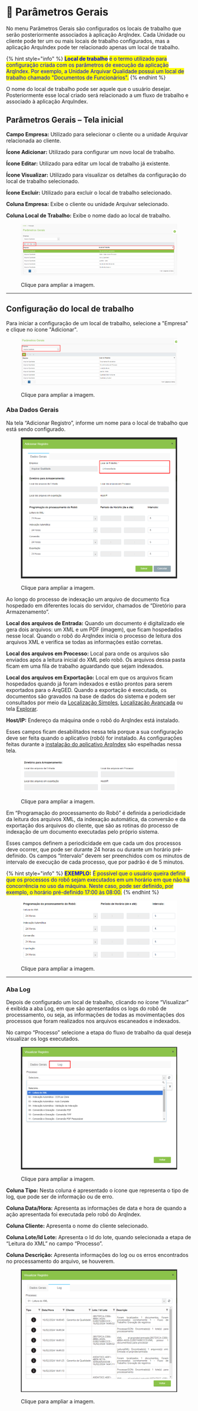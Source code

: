# 🔹 Parâmetros Gerais

No menu Parâmetros Gerais são configurados os locais de trabalho que serão posteriormente associados à aplicação ArqIndex. Cada Unidade ou cliente pode ter um ou mais locais de trabalho configurados, mas a aplicação ArquIndex pode ter relacionado apenas um local de trabalho.

{% hint style="info" %}
<mark style="color:blue;">**Local de trabalho**</mark> <mark style="color:blue;"></mark><mark style="color:blue;">é o termo utilizado para configuração criada com os parâmetros de execução da aplicação ArqIndex. Por exemplo, a Unidade Arquivar Qualidade possui um local de trabalho chamado "Documentos de Funcionários".</mark>
{% endhint %}

O nome do local de trabalho pode ser aquele que o usuário desejar. Posteriormente esse local criado será relacionado a um fluxo de trabalho e associado à aplicação ArquIndex.&#x20;

## Parâmetros Gerais – Tela inicial&#x20;

**Campo Empresa:** Utilizado para selecionar o cliente ou a unidade Arquivar relacionada ao cliente.&#x20;

**Ícone Adicionar:** Utilizado para configurar um novo local de trabalho.&#x20;

**Ícone Editar:** Utilizado para editar um local de trabalho já existente.&#x20;

**Ícone Visualizar:** Utilizado para visualizar os detalhes da configuração do local de trabalho selecionado.   &#x20;

**Ícone Excluir:** Utilizado para excluir o local de trabalho selecionado.&#x20;

**Coluna Empresa:** Exibe o cliente ou unidade Arquivar selecionado.&#x20;

**Coluna Local de Trabalho:** Exibe o nome dado ao local de trabalho.    &#x20;

<figure><img src="../../.gitbook/assets/conf01.png" alt=""><figcaption><p>Clique para ampliar a imagem.</p></figcaption></figure>

***

## Configuração do local de trabalho&#x20;

Para iniciar a configuração de um local de trabalho, selecione a "Empresa" e clique no ícone "Adicionar".

<figure><img src="../../.gitbook/assets/conf27.png" alt=""><figcaption><p>Clique para ampliar a imagem.</p></figcaption></figure>

### Aba Dados Gerais&#x20;

Na tela “Adicionar Registro”, informe um nome para o local de trabalho que está sendo configurado.  &#x20;

<figure><img src="../../.gitbook/assets/conf02.png" alt=""><figcaption><p>Clique para ampliar a imagem.</p></figcaption></figure>

Ao longo do processo de indexação um arquivo de documento fica hospedado em diferentes locais do servidor, chamados de “Diretório para Armazenamento”.

**Local dos arquivos de Entrada:** Quando um documento é digitalizado ele gera dois arquivos: um XML e um PDF (imagem), que ficam hospedados nesse local. Quando o robô do ArqIndex inicia o processo de leitura dos arquivos XML e verifica se todas as informações estão corretas.&#x20;

**Local dos arquivos em Processo:** Local para onde os arquivos são enviados após a leitura inicial do XML pelo robô. Os arquivos dessa pasta ficam em uma fila de trabalho aguardando que sejam indexados. &#x20;

**Local dos arquivos em Exportação:** Local em que os arquivos ficam hospedados quando já foram indexados e estão prontos para serem exportados para o ArqGED. Quando a exportação é executada, os documentos são gravados na base de dados do sistema e podem ser consultados por meio da [Localização Simples](../../documento/localizacao-simples.md), [Localização Avançada](../../documento/localizacao-avancada.md) ou tela [Explorar](../../documento/explorar/). &#x20;

**Host/IP:** Endereço da máquina onde o robô do ArqIndex está instalado.&#x20;

Esses campos ficam desabilitados nessa tela porque a sua configuração deve ser feita quando o aplicativo (robô) for instalado. As configurações feitas durante a [instalação do aplicativo ArqIndex](aplicativo-arqindex.md#instalacao-do-aplicativo-arqindex) são espelhadas nessa tela.  &#x20;

<figure><img src="../../.gitbook/assets/conf03.png" alt=""><figcaption><p>Clique para ampliar a imagem.</p></figcaption></figure>

Em “Programação do processamento do Robô” é definida a periodicidade da leitura dos arquivos XML, da indexação automática, da conversão e da exportação dos arquivos do cliente, que são as rotinas do processo de indexação de um documento executadas pelo próprio sistema.  &#x20;

Esses campos definem a periodicidade em que cada um dos processos deve ocorrer, que pode ser durante 24 horas ou durante um horário pré-definido. Os campos “Intervalo” devem ser preenchidos com os minutos de intervalo de execução de cada processo, que por padrão é de 5 minutos.  &#x20;

{% hint style="info" %}
<mark style="color:blue;">**EXEMPLO:**</mark> <mark style="color:blue;"></mark><mark style="color:blue;">É possível que o usuário queira definir que os processos do robô sejam executados em um horário em que não há concorrência no uso da máquina. Neste caso, pode ser definido, por exemplo, o horário pré-definido 17:00 às 08:00.</mark>   &#x20;
{% endhint %}

<figure><img src="../../.gitbook/assets/conf04.png" alt=""><figcaption><p>Clique para ampliar a imagem.</p></figcaption></figure>

***

### Aba Log

Depois de configurado um local de trabalho, clicando no ícone “Visualizar” é exibida a aba Log, em que são apresentados os logs do robô de processamento, ou seja, as informações de todas as movimentações dos processos que foram realizados nos arquivos escaneados e indexados.  &#x20;

No campo “Processo” selecione a etapa do fluxo de trabalho da qual deseja visualizar os logs executados.&#x20;

<figure><img src="../../.gitbook/assets/conf05.png" alt=""><figcaption><p>Clique para ampliar a imagem.</p></figcaption></figure>

**Coluna Tipo:** Nesta coluna é apresentado o ícone que representa o tipo de log, que pode ser de informação ou de erro.&#x20;

**Coluna Data/Hora:** Apresenta as informações de data e hora de quando a ação apresentada foi executada pelo robô do ArqIndex.&#x20;

**Coluna Cliente:** Apresenta o nome do cliente selecionado.&#x20;

**Coluna Lote/Id Lote:** Apresenta o Id do lote, quando selecionada a etapa de “Leitura do XML” no campo “Processo”. &#x20;

**Coluna Descrição:** Apresenta informações do log ou os erros encontrados no processamento do arquivo, se houverem.&#x20;

<figure><img src="../../.gitbook/assets/conf06.png" alt=""><figcaption><p>Clique para ampliar a imagem.</p></figcaption></figure>

